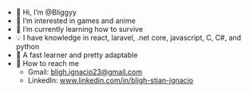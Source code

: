 - 👋 Hi, I’m @Bliggyy
- 👀 I’m interested in games and anime
- 🌱 I’m currently learning how to survive
- :bulb: I have knowledge in react, laravel, .net core, javascript, C, C#, and python
- 📘 A fast learner and pretty adaptable
- 📱 How to reach me 
  - Gmail: bligh.ignacio23@gmail.com
  - LinkedIn: www.linkedin.com/in/bligh-stian-ignacio

<!---
Bliggyy/Bliggyy is a ✨ special ✨ repository because its `README.md` (this file) appears on your GitHub profile.
You can click the Preview link to take a look at your changes.
--->
